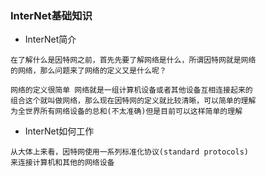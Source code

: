### InterNet基础知识
- InterNet简介
```text
在了解什么是因特网之前，首先先要了解网络是什么，所谓因特网就是网络
的网络，那么问题来了网络的定义又是什么呢？

网络的定义很简单 网络就是一组计算机设备或者其他设备互相连接起来的
组合这个就叫做网络，那么现在因特网的定义就比较清晰，可以简单的理解
为全世界所有网络设备的总和(不太准确)但是目前可以这样简单的理解

```
- InterNet如何工作
```text
从大体上来看，因特网使用一系列标准化协议(standard protocols)
来连接计算机和其他的网络设备
```